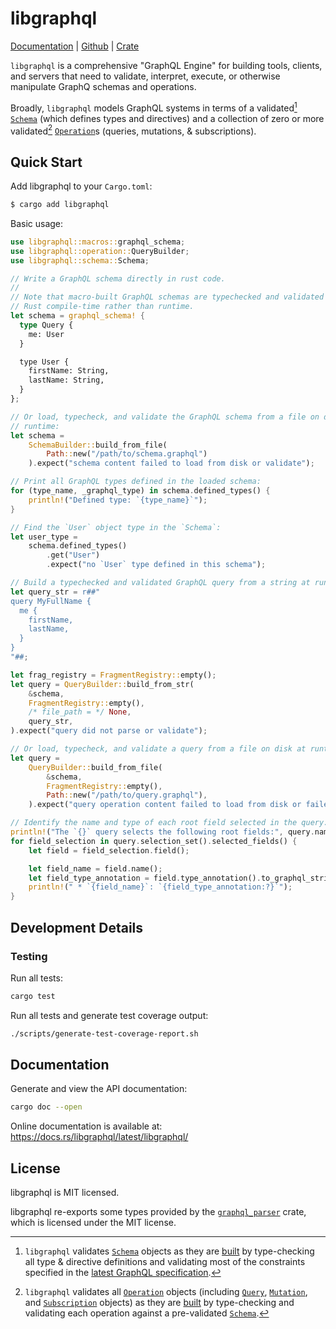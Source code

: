 libgraphql
==========

[Documentation](https://docs.rs/libgraphql) |
[Github](https://github.com/jeffmo/libgraphql) |
[Crate](https://crates.io/crates/libgraphql)

`libgraphql` is a comprehensive "GraphQL Engine" for building tools, clients,
and servers that need to validate, interpret, execute, or otherwise
manipulate GraphQ schemas and operations.

Broadly, `libgraphql` models GraphQL systems in terms of a validated[^1]
[`Schema`](https://docs.rs/libgraphql/latest/libgraphql/schema/struct.Schema.html)
(which defines types and directives) and a collection of zero or more validated[^2]
[`Operation`](https://docs.rs/libgraphql/latest/libgraphql/operation/enum.Operation.html)s
(queries, mutations, & subscriptions).

[^1]: `libgraphql` validates
[`Schema`](https://docs.rs/libgraphql/latest/libgraphql/schema/struct.Schema.html)
objects as they are 
[built](https://docs.rs/libgraphql/latest/libgraphql/schema/struct.SchemaBuilder.html)
by type-checking all type & directive definitions and validating most of the
constraints specified in the 
[latest GraphQL specification](https://spec.graphql.org/September2025/).

[^2]: `libgraphql` validates all
[`Operation`](https://docs.rs/libgraphql/latest/libgraphql/operation/enum.Operation.html)
objects (including
[`Query`](https://docs.rs/libgraphql/latest/libgraphql/operation/struct.Query.html), 
[`Mutation`](https://docs.rs/libgraphql/latest/libgraphql/operation/struct.Mutation.html),
and
[`Subscription`](https://docs.rs/libgraphql/latest/libgraphql/operation/struct.Subscription.html)
objects) as they are
[built](https://docs.rs/libgraphql/latest/libgraphql/operation/struct.OperationBuilder.html)
by type-checking and validating each operation against a pre-validated
[`Schema`](https://docs.rs/libgraphql/latest/libgraphql/schema/struct.Schema.html).

## Quick Start

Add libgraphql to your `Cargo.toml`:

```bash
$ cargo add libgraphql
```

Basic usage:

```rust
use libgraphql::macros::graphql_schema;
use libgraphql::operation::QueryBuilder;
use libgraphql::schema::Schema;

// Write a GraphQL schema directly in rust code.
// 
// Note that macro-built GraphQL schemas are typechecked and validated at
// Rust compile-time rather than runtime.
let schema = graphql_schema! {
  type Query {
    me: User
  }

  type User {
    firstName: String,
    lastName: String,
  }
};

// Or load, typecheck, and validate the GraphQL schema from a file on disk at
// runtime:
let schema = 
    SchemaBuilder::build_from_file(
        Path::new("/path/to/schema.graphql")
    ).expect("schema content failed to load from disk or validate");

// Print all GraphQL types defined in the loaded schema:
for (type_name, _graphql_type) in schema.defined_types() {
    println!("Defined type: `{type_name}`");
}

// Find the `User` object type in the `Schema`:
let user_type = 
    schema.defined_types()
        .get("User")
        .expect("no `User` type defined in this schema");

// Build a typechecked and validated GraphQL query from a string at runtime:
let query_str = r##"
query MyFullName {
  me {
    firstName,
    lastName,
  }
}
"##;

let frag_registry = FragmentRegistry::empty();
let query = QueryBuilder::build_from_str(
    &schema, 
    FragmentRegistry::empty(), 
    /* file_path = */ None,
    query_str,
).expect("query did not parse or validate");

// Or load, typecheck, and validate a query from a file on disk at runtime:
let query = 
    QueryBuilder::build_from_file(
        &schema, 
        FragmentRegistry::empty(),
        Path::new("/path/to/query.graphql"),
    ).expect("query operation content failed to load from disk or failed to validate");

// Identify the name and type of each root field selected in the query:
println!("The `{}` query selects the following root fields:", query.name());
for field_selection in query.selection_set().selected_fields() {
    let field = field_selection.field();

    let field_name = field.name();
    let field_type_annotation = field.type_annotation().to_graphql_string();
    println!(" * `{field_name}`: `{field_type_annotation:?}`");
}
```

## Development Details

### **Testing**

Run all tests:

```bash
cargo test
```

Run all tests and generate test coverage output:

```bash
./scripts/generate-test-coverage-report.sh
```

## Documentation

Generate and view the API documentation:

```bash
cargo doc --open
```

Online documentation is available at: https://docs.rs/libgraphql/latest/libgraphql/

## License

libgraphql is MIT licensed.

libgraphql re-exports some types provided by the [`graphql_parser`](https://github.com/graphql-rust/graphql-parser) crate, which is licensed under the MIT license.
